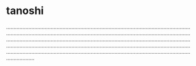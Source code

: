 # tanoshi

...............................................................................................................................................................................................................................................................................................................................................................................................................................................................................................................................................................................................................................................................
